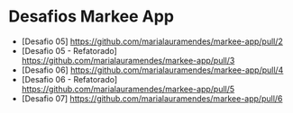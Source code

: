 # Desafios Markee App

- [Desafio 05] https://github.com/marialauramendes/markee-app/pull/2
- [Desafio 05 - Refatorado] https://github.com/marialauramendes/markee-app/pull/3
- [Desafio 06] https://github.com/marialauramendes/markee-app/pull/4
- [Desafio 06 - Refatorado] https://github.com/marialauramendes/markee-app/pull/5
- [Desafio 07] https://github.com/marialauramendes/markee-app/pull/6
